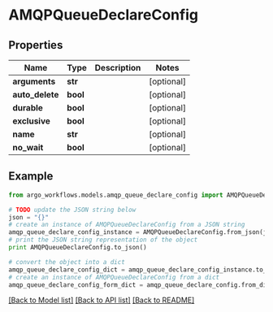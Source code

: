 # AMQPQueueDeclareConfig


## Properties

Name | Type | Description | Notes
------------ | ------------- | ------------- | -------------
**arguments** | **str** |  | [optional] 
**auto_delete** | **bool** |  | [optional] 
**durable** | **bool** |  | [optional] 
**exclusive** | **bool** |  | [optional] 
**name** | **str** |  | [optional] 
**no_wait** | **bool** |  | [optional] 

## Example

```python
from argo_workflows.models.amqp_queue_declare_config import AMQPQueueDeclareConfig

# TODO update the JSON string below
json = "{}"
# create an instance of AMQPQueueDeclareConfig from a JSON string
amqp_queue_declare_config_instance = AMQPQueueDeclareConfig.from_json(json)
# print the JSON string representation of the object
print AMQPQueueDeclareConfig.to_json()

# convert the object into a dict
amqp_queue_declare_config_dict = amqp_queue_declare_config_instance.to_dict()
# create an instance of AMQPQueueDeclareConfig from a dict
amqp_queue_declare_config_form_dict = amqp_queue_declare_config.from_dict(amqp_queue_declare_config_dict)
```
[[Back to Model list]](../README.md#documentation-for-models) [[Back to API list]](../README.md#documentation-for-api-endpoints) [[Back to README]](../README.md)


